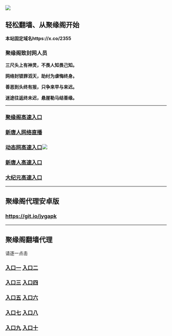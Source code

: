 
![](https://raw.githubusercontent.com/hao369/a/master/j.jpg)



## 轻松翻墙、从聚缘阁开始

**本站固定域名https://x.co/2355**

### 聚缘阁致封网人员

**三尺头上有神灵，不畏人知畏己知。**

**网络封锁罪滔天，助纣为虐悔终身。**

**善恶到头终有报，只争来早与来迟。**

**迷途往返终未迟，悬崖勒马结善缘。**





***

### [聚缘阁高速入口](http://7o43456.fyte.flyingbluetooth.com)

### [新唐人网络直播](http://7o45355.fyte.flyingbluetooth.com/t-1-1)

### [动态网高速入口](http://3623456.tow.thxeva.com/2)![](https://raw.githubusercontent.com/hao369/a/master/jygdl.gif)

### [新唐人高速入口](http://33695874.tow.thxeva.com/5)

### [大纪元高速入口](http://35674335.tow.thxeva.com/7)








***


##  聚缘阁代理安卓版

### https://git.io/jygapk


***


## 聚缘阁翻墙代理 

请逐一点击

### **[入口一](https://wcia2zdk4f.execute-api.eu-central-1.amazonaws.com/3425623d)** **[入口二](https://fahjt9uzgk.execute-api.ap-northeast-2.amazonaws.com/5847mju)**


### **[入口三](https://s3-ap-southeast-1.amazonaws.com/jyg4/jyg.html)**  **[入口四](https://s3-ap-northeast-1.amazonaws.com/jyg9/jyg.html)**

### **[入口五](https://s3.ap-south-1.amazonaws.com/jyg5/jyg.html)**  **[入口六](https://s3-us-west-2.amazonaws.com/jyg7/jyg.html)**


###  **[入口七](https://s3-us-west-1.amazonaws.com/jyg6/jyg.html)**  **[入口八](https://s3-eu-west-1.amazonaws.com/jyg8/jyg.html)**


###  **[入口九](https://s3.eu-central-1.amazonaws.com/jyg3/jyg.html)**  **[入口十](https://s3-ap-southeast-2.amazonaws.com/jyg1/jyg.html)**




